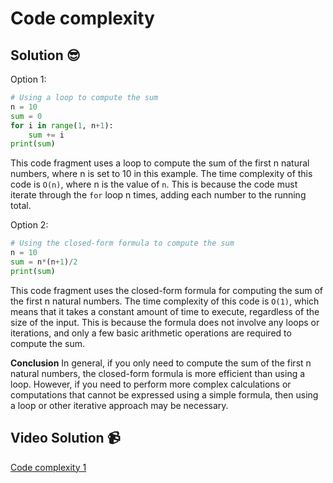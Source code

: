 # Code complexity

## Solution 😎

Option 1:
```python
# Using a loop to compute the sum
n = 10
sum = 0
for i in range(1, n+1):
    sum += i
print(sum)
```
This code fragment uses a loop to compute the sum of the first n natural numbers, where n is set to 10 in this example. The time complexity of this code is `O(n)`, where n is the value of `n`. This is because the code must iterate through the `for` loop n times, adding each number to the running total.

Option 2:
```python
# Using the closed-form formula to compute the sum
n = 10
sum = n*(n+1)/2
print(sum)

```
This code fragment uses the closed-form formula for computing the sum of the first n natural numbers. The time complexity of this code is `O(1)`, which means that it takes a constant amount of time to execute, regardless of the size of the input. This is because the formula does not involve any loops or iterations, and only a few basic arithmetic operations are required to compute the sum.

**Conclusion**
In general, if you only need to compute the sum of the first n natural numbers, the closed-form formula is more efficient than using a loop. However, if you need to perform more complex calculations or computations that cannot be expressed using a simple formula, then using a loop or other iterative approach may be necessary.

## Video Solution 📹

[Code complexity 1](https://edpuzzle.com/assignments/63be200e0dd256411db68652/watch)
